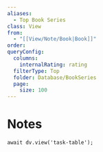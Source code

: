 ```yaml
---
aliases:
  - Top Book Series
class: View
from:
  - "[[View/Note/Book|Book]]"
order:
queryConfig:
  columns:
    internalRating: rating
  filterType: Top
  folder: Database/BookSeries
  page:
    size: 100
---
```

# Notes

```dataviewjs
await dv.view('task-table');
```
